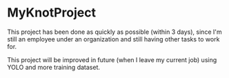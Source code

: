 # MyKnotProject

This project has been done as quickly as possible (within 3 days), since I'm still an employee under an organization and still having other tasks to work for.

This project will be improved in future (when I leave my current job) using YOLO and more training dataset.
